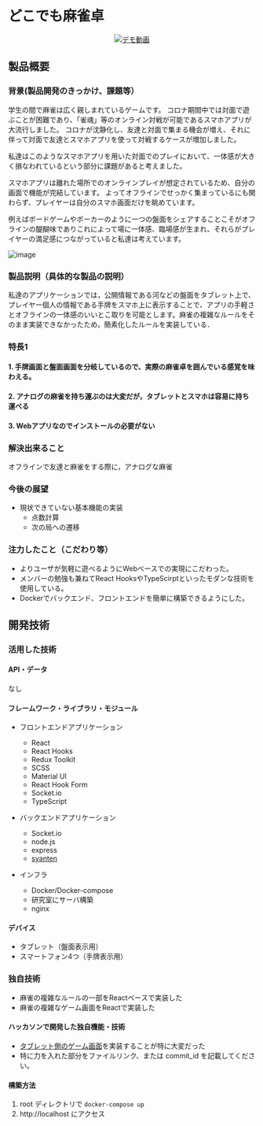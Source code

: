 # どこでも麻雀卓
<div align="center"><a href="https://www.youtube.com/watch?v=ucyurqUxzfs">
<img src="http://img.youtube.com/vi/ucyurqUxzfs/0.jpg" alt="デモ動画" title="タイトル"></a>
</div>

## 製品概要

### 背景(製品開発のきっかけ、課題等）

学生の間で麻雀は広く親しまれているゲームです。
コロナ期間中では対面で遊ぶことが困難であり、「雀魂」等のオンライン対戦が可能であるスマホアプリが大流行しました。
コロナが沈静化し、友達と対面で集まる機会が増え、それに伴って対面で友達とスマホアプリを使って対戦するケースが増加しました。

私達はこのようなスマホアプリを用いた対面でのプレイにおいて、一体感が大きく損なわれているという部分に課題があると考えました。

スマホアプリは離れた場所でのオンラインプレイが想定されているため、自分の画面で機能が完結しています。
よってオフラインでせっかく集まっているにも関わらず、プレイヤーは自分のスマホ画面だけを眺めています。


例えばボードゲームやポーカーのように一つの盤面をシェアすることこそがオフラインの醍醐味でありこれによって場に一体感、臨場感が生まれ、それらがプレイヤーの満足感につながっていると私達は考えています。

![image](https://user-images.githubusercontent.com/15964431/139481384-938bc061-1c34-4725-a3af-66dc5812533c.png)


### 製品説明（具体的な製品の説明）
私達のアプリケーションでは，公開情報である河などの盤面をタブレット上で、プレイヤー個人の情報である手牌をスマホ上に表示することで、アプリの手軽さとオフラインの一体感のいいとこ取りを可能とします。麻雀の複雑なルールをそのまま実装できなかったため，簡素化したルールを実装している．

### 特長1

#### 1. 手牌画面と盤面画面を分岐しているので、実際の麻雀卓を囲んでいる感覚を味わえる。
#### 2. アナログの麻雀を持ち運ぶのは大変だが，タブレットとスマホは容易に持ち運べる
#### 3. Webアプリなのでインストールの必要がない

### 解決出来ること
オフラインで友達と麻雀をする際に，アナログな麻雀

### 今後の展望
- 現状できていない基本機能の実装
    - 点数計算
    - 次の局への遷移

### 注力したこと（こだわり等）

- よりユーザが気軽に遊べるようにWebベースでの実現にこだわった。
- メンバーの勉強も兼ねてReact HooksやTypeScirptといったモダンな技術を使用している。
- Dockerでバックエンド、フロントエンドを簡単に構築できるようにした。

## 開発技術

### 活用した技術
#### API・データ
なし

#### フレームワーク・ライブラリ・モジュール

- フロントエンドアプリケーション
    - React
    - React Hooks
    - Redux Toolkit
    - SCSS
    - Material UI
    - React Hook Form
    - Socket.io
    - TypeScript
- バックエンドアプリケーション
    - Socket.io
    - node.js
    - express
    - [syanten](https://www.npmjs.com/package/syanten?activeTab=readme)

- インフラ
    - Docker/Docker-compose
    - 研究室にサーバ構築
    - nginx
    
#### デバイス
- タブレット（盤面表示用）
- スマートフォン4つ（手牌表示用）

### 独自技術
- 麻雀の複雑なルールの一部をReactベースで実装した
- 麻雀の複雑なゲーム画面をReactで実装した

#### ハッカソンで開発した独自機能・技術

- [タブレット側のゲーム画面](https://github.com/jphacks/B_2106/tree/main/frontend/src/pages/GameHost)を実装することが特に大変だった
- 特に力を入れた部分をファイルリンク、または commit_id を記載してください。

#### 構築方法
1. root ディレクトリで
```docker-compose up```
2. http://localhost にアクセス
